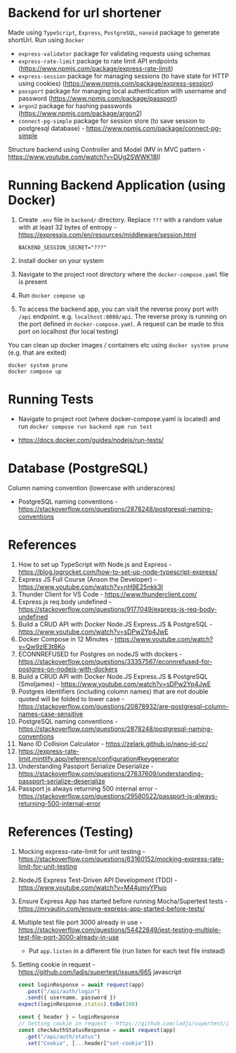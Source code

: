# Backend for url shortener

Made using `TypeScript`, `Express`, `PostgreSQL`, `nanoid` package to generate shortUrl. Run using `Docker`

- `express-validator` package for validating requests using schemas
- `express-rate-limit` package to rate limit API endpoints (https://www.npmjs.com/package/express-rate-limit)
- `express-session` package for managing sessions (to have state for HTTP using cookies) (https://www.npmjs.com/package/express-session)
- `passport` package for managing local authentication with username and password (https://www.npmjs.com/package/passport)
- `argon2` package for hashing passwords (https://www.npmjs.com/package/argon2)
- `connect-pg-simple` package for session store (to save session to postgresql database) - https://www.npmjs.com/package/connect-pg-simple

Structure backend using Controller and Model (MV in MVC pattern - https://www.youtube.com/watch?v=DUg2SWWK18I)

# Running Backend Application (using Docker)

1. Create `.env` file in `backend/` directory. Replace `???` with a random value with at least 32 bytes of entropy - https://expressjs.com/en/resources/middleware/session.html

   ```
   BACKEND_SESSION_SECRET="???"
   ```

2. Install docker on your system
3. Navigate to the project root directory where the `docker-compose.yaml` file is present
4. Run `docker compose up`
5. To access the backend app, you can visit the reverse proxy port with `/api` endpoint. e.g. `localhost:8080/api`. The reverse proxy is running on the port defined in `docker-compose.yaml`. A request can be made to this port on localhost (for local testing)

You can clean up docker images / containers etc using `docker system prune` (e.g. that are exited)

```shell
docker system prune
docker compose up
```

# Running Tests

- Navigate to project root (where docker-compose.yaml is located) and run `docker compose run backend npm run test`

- https://docs.docker.com/guides/nodejs/run-tests/

# Database (PostgreSQL)

Column naming convention (lowercase with underscores)

- PostgreSQL naming conventions - https://stackoverflow.com/questions/2878248/postgresql-naming-conventions

# References

1. How to set up TypeScript with Node.js and Express - https://blog.logrocket.com/how-to-set-up-node-typescript-express/
2. Express JS Full Course (Anson the Developer) - https://www.youtube.com/watch?v=nH9E25nkk3I
3. Thunder Client for VS Code - https://www.thunderclient.com/
4. Express.js req.body undefined - https://stackoverflow.com/questions/9177049/express-js-req-body-undefined
5. Build a CRUD API with Docker Node.JS Express.JS & PostgreSQL - https://www.youtube.com/watch?v=sDPw2Yp4JwE
6. Docker Compose in 12 Minutes - https://www.youtube.com/watch?v=Qw9zlE3t8Ko
7. ECONNREFUSED for Postgres on nodeJS with dockers - https://stackoverflow.com/questions/33357567/econnrefused-for-postgres-on-nodejs-with-dockers
8. Build a CRUD API with Docker Node.JS Express.JS & PostgreSQL (Smoljames) - https://www.youtube.com/watch?v=sDPw2Yp4JwE
9. Postgres Identifiers (including column names) that are not double quoted will be folded to lower case - https://stackoverflow.com/questions/20878932/are-postgresql-column-names-case-sensitive
10. PostgreSQL naming conventions - https://stackoverflow.com/questions/2878248/postgresql-naming-conventions
11. Nano ID Collision Calculator - https://zelark.github.io/nano-id-cc/
12. https://express-rate-limit.mintlify.app/reference/configuration#keygenerator
13. Understanding Passport Serialize Deserialize - https://stackoverflow.com/questions/27637609/understanding-passport-serialize-deserialize
14. Passport js always returning 500 internal error - https://stackoverflow.com/questions/29580522/passport-js-always-returning-500-internal-error

# References (Testing)

1. Mocking express-rate-limit for unit testing - https://stackoverflow.com/questions/63160152/mocking-express-rate-limit-for-unit-testing
2. NodeJS Express Test-Driven API Development (TDD) - https://www.youtube.com/watch?v=M44umyYPiuo
3. Ensure Express App has started before running Mocha/Supertest tests - https://mrvautin.com/ensure-express-app-started-before-tests/
4. Multiple test file port 3000 already in use - https://stackoverflow.com/questions/54422849/jest-testing-multiple-test-file-port-3000-already-in-use
   - Put `app.listen` in a different file (run listen for each test file instead)
5. Setting cookie in request - https://github.com/ladjs/supertest/issues/665
   javascript

   ```javascript
   const loginResponse = await request(app)
     .post("/api/auth/login")
     .send({ username, password })
   expect(loginResponse.status).toBe(200)

   const { header } = loginResponse
   // Setting cookie in request - https://github.com/ladjs/supertest/issues/665
   const checkAuthStatusResponse = await request(app)
     .get("/api/auth/status")
     .set("Cookie", [...header["set-cookie"]])
   ```
